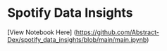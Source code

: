 # Spotify Data Insights
[View Notebook Here] (https://github.com/Abstract-Dex/spotify_data_insights/blob/main/main.ipynb)
